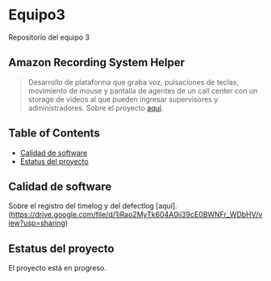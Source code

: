 # Equipo3
Repositorio del equipo 3
## Amazon Recording System Helper
> Desarrollo de plataforma que graba voz, pulsaciones de teclas, movimiento de mouse y pantalla de agentes de un call center con un storage de videos al que pueden ingresar supervisores y administradores.
> Sobre el proyecto [aquí](https://drive.google.com/file/d/1IXOJk660n73o6-zI0VxidVyq16ES7kq3/view?usp=sharing).
## Table of Contents
* [Calidad de software](#calidad-software)
* [Estatus del proyecto](#estatus-proyecto)
## Calidad de software
Sobre el registro del timelog y del defectlog [aquí].(https://drive.google.com/file/d/1iRao2MyTk604A0ii39cE0BWNFr_WDbHV/view?usp=sharing)
## Estatus del proyecto
El proyecto está en progreso.
